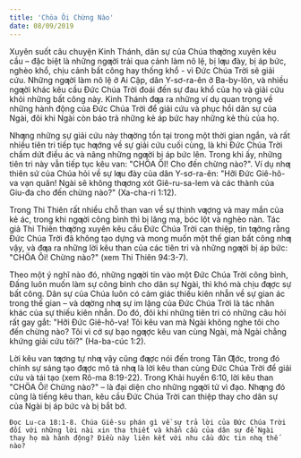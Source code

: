 ```yaml
---
title: 'Chöa Ôi Chừng Nào'
date: 08/09/2019
---
```


Xuyên suốt câu chuyện Kinh Thánh, dân sự của Chúa thƣờng xuyên kêu cầu – đặc biệt là những ngƣời trải qua cảnh làm nô lệ, bị lƣu đày, bị áp bức, nghèo khổ, chịu cảnh bất công hay thống khổ - vì Đức Chúa Trời sẽ giải cứu. Những ngƣời làm nô lệ ở Ai Cập, dân Y-sơ-ra-ên ở Ba-by-lôn, và nhiều ngƣời khác kêu cầu Đức Chúa Trời đoái đến sự đau khổ của họ và giải cứu khỏi những bất công này. Kinh Thánh đƣa ra những ví dụ quan trọng về những hành động của Đức Chúa Trời để giải cứu và phục hồi dân sự của Ngài, đôi khi Ngài còn báo trả những kẻ áp bức hay những kẻ thù của họ.

Nhƣng những sự giải cứu này thƣờng tồn tại trong một thời gian ngắn, và rất nhiều tiên tri tiếp tục hƣớng về sự giải cứu cuối cùng, là khi Đức Chúa Trời chấm dứt điều ác và nâng những ngƣời bị áp bức lên. Trong khi ấy, những tiên tri này vẫn tiếp tục kêu van: "CHÖA ÔI! Cho đến chừng nào?". Ví dụ nhƣ thiên sứ của Chúa hỏi về sự lƣu đày của dân Y-sơ-ra-ên: "Hỡi Đức Giê-hô-va vạn quân! Ngài sẽ không thƣơng xót Giê-ru-sa-lem và các thành của Giu-đa cho đến chừng nào?" (Xa-cha-ri 1:12).

Trong Thi Thiên rất nhiều chỗ than van về sự thịnh vƣợng và may mắn của kẻ ác, trong khi ngƣời công bình thì bị lăng mạ, bóc lột và nghèo nàn. Tác giả Thi Thiên thƣờng xuyên kêu cầu Đức Chúa Trời can thiệp, tin tƣởng rằng Đức Chúa Trời đã không tạo dựng và mong muốn một thế gian bất công nhƣ vậy, và đƣa ra những lời kêu than của các tiên tri và những ngƣời bị áp bức: "CHÖA Ôi! Chừng nào?" (xem Thi Thiên 94:3-7).

Theo một ý nghĩ nào đó, những ngƣời tin vào một Đức Chúa Trời công bình, Đấng luôn muốn làm sự công bình cho dân sự Ngài, thì khó mà chịu đƣợc sự bất công. Dân sự của Chúa luôn có cảm giác thiếu kiên nhẫn về sự gian ác trong thế gian – và dƣờng nhƣ sự im lặng của Đức Chúa Trời là tác nhân khác của sự thiếu kiên nhẫn. Do đó, đôi khi những tiên tri có những câu hỏi rất gay gắt: "Hỡi Đức Giê-hô-va! Tôi kêu van mà Ngài không nghe tôi cho đến chừng nào? Tôi vì cớ sự bạo ngƣợc kêu van cùng Ngài, mà Ngài chẳng khứng giải cứu tôi?" (Ha-ba-cúc 1:2).

Lời kêu van tƣơng tự nhƣ vậy cũng đƣợc nói đến trong Tân Ƣớc, trong đó chính sự sáng tạo đƣợc mô tả nhƣ là lời kêu than cùng Đức Chúa Trời để giải cứu và tái tạo (xem Rô-ma 8:19-22). Trong Khải huyền 6:10, lời kêu than "CHÖA Ôi! Chừng nào?" – là đại diện cho những ngƣời tử vì đạo. Nhƣng đó cũng là tiếng kêu than, kêu cầu Đức Chúa Trời can thiệp thay cho dân sự của Ngài bị áp bức và bị bắt bớ.

`Đọc Lu-ca 18:1-8. Chúa Giê-su phán gì về sự trả lời của Đức Chúa Trời đối với những lời nài xin tha thiết và khẩn cầu của dân sự để Ngài thay họ mà hành động? Điều này liên kết với nhu cầu đức tin nhƣ thế nào?`